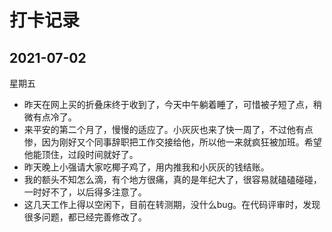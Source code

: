 # 打卡记录

## 2021-07-02

星期五

* 昨天在网上买的折叠床终于收到了，今天中午躺着睡了，可惜被子短了点，稍微有点冷了。
* 来平安的第二个月了，慢慢的适应了。小灰灰也来了快一周了，不过他有点惨，因为刚好又个同事辞职把工作交接给他，所以他一来就疯狂被加班。希望他能顶住，过段时间就好了。
* 昨天晚上小强请大家吃椰子鸡了，用内推我和小灰灰的钱结账。
* 我的额头不知怎么滴，有个地方很痛，真的是年纪大了，很容易就磕磕碰碰，一时好不了，以后得多注意了。
* 这几天工作上得以空闲下，目前在转测期，没什么bug。在代码评审时，发现很多问题，都已经完善修改了。



